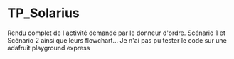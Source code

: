 # TP_Solarius
Rendu complet de l'activité demandé par le donneur d'ordre. Scénario 1 et Scénario 2 ainsi que leurs flowchart... Je n'ai pas pu tester le code sur une adafruit playground express
